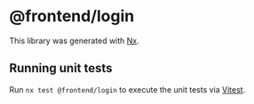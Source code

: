 # @frontend/login

This library was generated with [Nx](https://nx.dev).

## Running unit tests

Run `nx test @frontend/login` to execute the unit tests via [Vitest](https://vitest.dev/).
